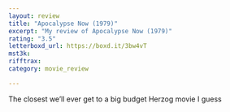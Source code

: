 ```yaml
---
layout: review
title: "Apocalypse Now (1979)"
excerpt: "My review of Apocalypse Now (1979)"
rating: "3.5"
letterboxd_url: https://boxd.it/3bw4vT
mst3k: 
rifftrax: 
category: movie_review

---
```


The closest we’ll ever get to a big budget Herzog movie I guess